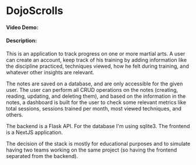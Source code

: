 # DojoScrolls
#### Video Demo:  <URL HERE>
#### Description:
This is an application to track progress on one or more martial arts.
A user can create an account, keep track of his training by adding information like the discipline practiced, techniques viewed, how he felt during training, and whatever other insights are relevant.

The notes are saved on a database, and are only accessible for the given user. The user can perform all CRUD operations on the notes (creating, reading, updating, and deleting them), and based on the information in the notes, a dashboard is built for the user to check some relevant metrics like total sessions, sessions trained per month, most viewed techniques, and others.

The backend is a Flask API. For the database I'm using sqlite3. The frontend is a NextJS application.

The decision of the stack is mostly for educational purposes and to simulate having two teams working on the same project (so having the frontend separated from the backend).